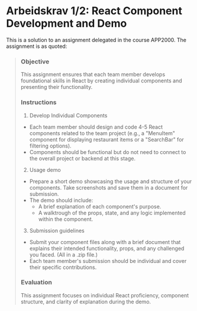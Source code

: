 # Arbeidskrav 1/2: React Component Development and Demo  

This is a solution to an assignment delegated in the course APP2000. The assignment is as quoted:

> ### Objective  
> This assignment ensures that each team member develops foundational skills in React by creating individual components and presenting their functionality.  
>
> ### Instructions  
> 1. Develop Individual Components  
>   - Each team member should design and code 4-5 React components related to the team project (e.g., a "MenuItem" component for displaying restaurant items or a "SearchBar" for filtering options).  
>   - Components should be functional but do not need to connect to the overall project or backend at this stage.  
> 2. Usage demo  
>   - Prepare a short demo showcasing the usage and structure of your components. Take screenshots and save them in a document for submission.
>   - The demo should include:
>     - A brief explanation of each component's purpose.
>     - A walktrough of the props, state, and any logic implemented within the component.
> 3. Submission guidelines  
>   - Submit your component files along with a brief document that explains their intended functionality, props, and any challenged you faced. (All in a .zip file.)  
>   - Each team member's submission should be individual and cover their specific contributions.  
> ### Evaluation  
> This assignment focuses on individual React proficiency, component structure, and clarity of explanation during the demo.  

